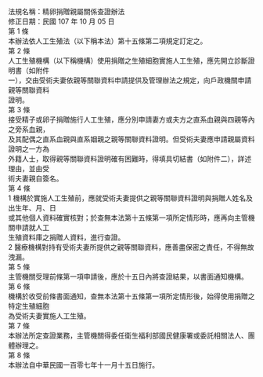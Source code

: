 法規名稱：精卵捐贈親屬關係查證辦法  
修正日期：民國 107 年 10 月 05 日  
第 1 條  
本辦法依人工生殖法（以下稱本法）第十五條第二項規定訂定之。  
第 2 條  
人工生殖機構（以下稱機構）使用捐贈之生殖細胞實施人工生殖，應先開立診斷證明書（如附件  
一），交由受術夫妻依親等關聯資料申請提供及管理辦法之規定，向戶政機關申請親等關聯資料  
證明。  
第 3 條  
接受精子或卵子捐贈施行人工生殖，應分別申請妻方或夫方之直系血親與四親等內之旁系血親，  
及其配偶之直系血親與直系姻親之親等關聯資料證明。但受術夫妻應申請親屬資料證明之一方為  
外籍人士，取得親等關聯資料證明確有困難時，得填具切結書（如附件二），詳述理由，並由受  
術夫妻親自簽名。  
第 4 條  
1 機構於實施人工生殖前，應就受術夫妻提供之親等關聯資料證明與捐贈人姓名及出生年、月、日  
或其他個人資料確實核對；於查無本法第十五條第一項所定情形時，應再向主管機關申請就人工  
生殖資料庫之捐贈人資料，進行查證。  
2 醫療機構對持有受術夫妻所提供之親等關聯資料，應善盡保密之責任，不得無故洩漏。  
第 5 條  
主管機關受理前條第一項申請後，應於十五日內將查證結果，以書面通知機構。  
第 6 條  
機構於收受前條書面通知，查無本法第十五條第一項所定情形後，始得使用捐贈之特定生殖細胞  
為受術夫妻實施人工生殖。  
第 7 條  
本辦法所定查證業務，主管機關得委任衛生福利部國民健康署或委託相關法人、團體辦理之。  
第 8 條  
本辦法自中華民國一百零七年十一月十五日施行。  


